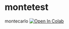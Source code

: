 # montetest
montecarlo [![Open In Colab](https://colab.research.google.com/assets/colab-badge.svg)](https://colab.research.google.com/github/Frenz86/mntetest/blob/main/montecarlo.ipynb)
